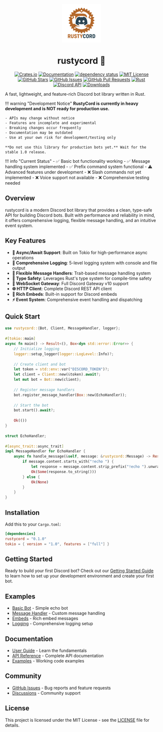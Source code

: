 <div align="center">
  <img src="images/rustycord-logo.png" alt="rustycord Logo" width="128" height="128">
  
  # rustycord 🦀
  
  [![Crates.io](https://img.shields.io/crates/v/rustycord.svg)](https://crates.io/crates/rustycord) [![Documentation](https://docs.rs/rustycord/badge.svg)](https://docs.rs/rustycord) [![dependency status](https://deps.rs/repo/github/iamdhakrey/rustycord/status.svg)](https://deps.rs/repo/github/iamdhakrey/rustycord) [![MIT License](https://img.shields.io/badge/license-MIT-blue.svg)](https://github.com/iamdhakrey/rustycord/blob/main/LICENSE) [![GitHub Stars](https://img.shields.io/github/stars/iamdhakrey/rustycord.svg)](https://github.com/iamdhakrey/rustycord/stargazers) [![GitHub Issues](https://img.shields.io/github/issues/iamdhakrey/rustycord.svg)](https://github.com/iamdhakrey/rustycord/issues) [![GitHub Pull Requests](https://img.shields.io/github/issues-pr/iamdhakrey/rustycord.svg)](https://github.com/iamdhakrey/rustycord/pulls) [![Rust](https://img.shields.io/badge/rust-1.60%2B-orange.svg)](https://www.rust-lang.org) [![Discord API](https://img.shields.io/badge/discord%20api-v10-7289da.svg)](https://discord.com/developers/docs/) [![Downloads](https://img.shields.io/crates/d/rustycord.svg)](https://crates.io/crates/rustycord)
  
</div>

A fast, lightweight, and feature-rich Discord bot library written in Rust.

!!! warning "Development Notice"
    **RustyCord is currently in heavy development and is NOT ready for production use.**
    
    - APIs may change without notice
    - Features are incomplete and experimental
    - Breaking changes occur frequently
    - Documentation may be outdated
    - Use at your own risk for development/testing only
    
    **Do not use this library for production bots yet.** Wait for the stable 1.0 release.

!!! info "Current Status"
    - ✅ Basic bot functionality working
    - ✅ Message handling system implemented
    - ✅ Prefix command system functional
    - ⚠️ Advanced features under development
    - ❌ Slash commands not yet implemented
    - ❌ Voice support not available
    - ❌ Comprehensive testing needed

## Overview

rustycord is a modern Discord bot library that provides a clean, type-safe API for building Discord bots. Built with performance and reliability in mind, it offers comprehensive logging, flexible message handling, and an intuitive event system.

## Key Features

- **🚀 Async/Await Support**: Built on Tokio for high-performance async operations
- **📝 Comprehensive Logging**: 5-level logging system with console and file output
- **🔧 Flexible Message Handlers**: Trait-based message handling system
- **🎯 Type Safety**: Leverages Rust's type system for compile-time safety
- **📡 WebSocket Gateway**: Full Discord Gateway v10 support
- **🌐 HTTP Client**: Complete Discord REST API client
- **🎨 Rich Embeds**: Built-in support for Discord embeds
- **⚡ Event System**: Comprehensive event handling and dispatching

## Quick Start

```rust
use rustycord::{Bot, Client, MessageHandler, logger};

#[tokio::main]
async fn main() -> Result<(), Box<dyn std::error::Error>> {
    // Initialize logging
    logger::setup_logger(logger::LogLevel::Info)?;
    
    // Create client and bot
    let token = std::env::var("DISCORD_TOKEN")?;
    let client = Client::new(&token).await?;
    let mut bot = Bot::new(client);
    
    // Register message handlers
    bot.register_message_handler(Box::new(EchoHandler));
    
    // Start the bot
    bot.start().await?;
    
    Ok(())
}

struct EchoHandler;

#[async_trait::async_trait]
impl MessageHandler for EchoHandler {
    async fn handle_message(&self, message: &rustycord::Message) -> Result<Option<String>, Box<dyn std::error::Error + Send + Sync>> {
        if message.content.starts_with("!echo ") {
            let response = message.content.strip_prefix("!echo ").unwrap_or("");
            Ok(Some(response.to_string()))
        } else {
            Ok(None)
        }
    }
}
```

## Installation

Add this to your `Cargo.toml`:

```toml
[dependencies]
rustycord = "0.1.0"
tokio = { version = "1.0", features = ["full"] }
```

## Getting Started

Ready to build your first Discord bot? Check out our [Getting Started Guide](getting-started/installation.md) to learn how to set up your development environment and create your first bot.

## Examples

- [Basic Bot](examples/basic-bot.md) - Simple echo bot
- [Message Handler](examples/message-handler.md) - Custom message handling
- [Embeds](examples/embeds.md) - Rich embed messages
- [Logging](examples/logging.md) - Comprehensive logging setup

## Documentation

- [User Guide](user-guide/bot-basics.md) - Learn the fundamentals
- [API Reference](api/client.md) - Complete API documentation
- [Examples](examples/basic-bot.md) - Working code examples

## Community

- [GitHub Issues](https://github.com/iamdhakrey/rustycord/issues) - Bug reports and feature requests
- [Discussions](https://github.com/iamdhakrey/rustycord/discussions) - Community support

## License

This project is licensed under the MIT License - see the [LICENSE](LICENSE) file for details.

